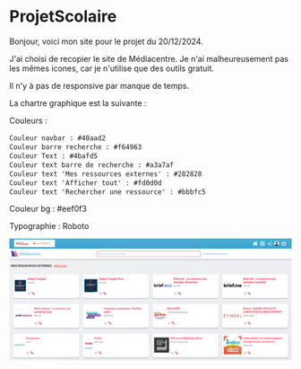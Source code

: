 # ProjetScolaire

Bonjour, voici mon site pour le projet du 20/12/2024.

J'ai choisi de recopier le site de Médiacentre. 
Je n'ai malheureusement pas les mêmes icones, car je n'utilise que des outils gratuit. 

Il n'y à pas de responsive par manque de temps.

La chartre graphique est la suivante :

Couleurs :

	Couleur navbar : #40aad2
	Couleur barre recherche : #f64963
	Couleur Text : #4bafd5
	Couleur text barre de recherche : #a3a7af
	Couleur text 'Mes ressources externes' : #282828
	Couleur text 'Afficher tout' : #fd0d0d
	Couleur text 'Rechercher une ressource' : #bbbfc5
  Couleur bg : #eef0f3

Typographie :
  Roboto

<img src="page.png">
